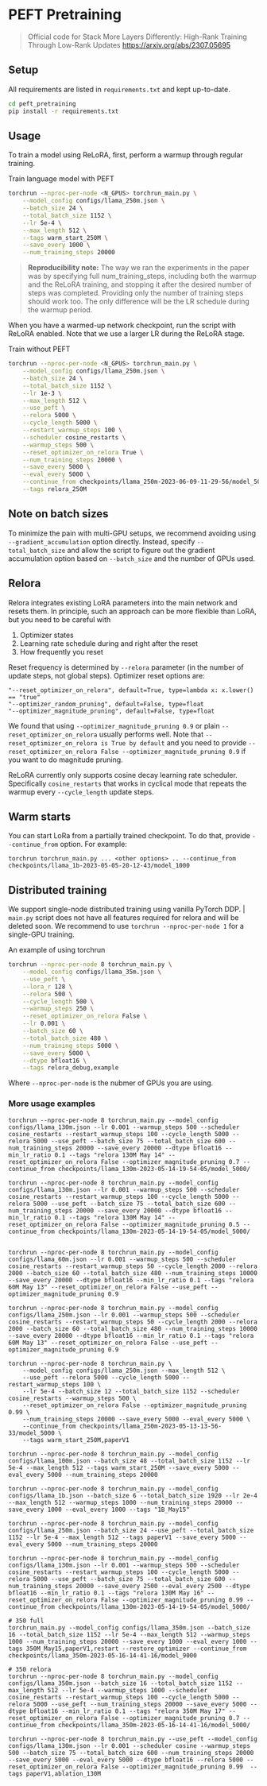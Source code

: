 # PEFT Pretraining
> Official code for Stack More Layers Differently: High-Rank Training Through Low-Rank Updates https://arxiv.org/abs/2307.05695

## Setup

All requirements are listed in `requirements.txt` and kept up-to-date.

```bash
cd peft_pretraining
pip install -r requirements.txt
```

## Usage

To train a model using ReLoRA, first, perform a warmup through regular training.

Train language model with PEFT
```bash
torchrun --nproc-per-node <N_GPUS> torchrun_main.py \
    --model_config configs/llama_250m.json \
    --batch_size 24 \
    --total_batch_size 1152 \
    --lr 5e-4 \
    --max_length 512 \
    --tags warm_start_250M \
    --save_every 1000 \
    --num_training_steps 20000
```

> **Reproducibility note:** The way we ran the experiments in the paper was by specifying full num_training_steps, including both the warmup and the ReLoRA training, and stopping it after the desired number of steps was completed. Providing only the number of training steps should work too. The only difference will be the LR schedule during the warmup period.

When you have a warmed-up network checkpoint, run the script with ReLoRA enabled. Note that we use a larger LR during the ReLoRA stage.

Train without PEFT
```bash
torchrun --nproc-per-node <N_GPUS> torchrun_main.py \
    --model_config configs/llama_250m.json \
    --batch_size 24 \
    --total_batch_size 1152 \
    --lr 1e-3 \
    --max_length 512 \
    --use_peft \
    --relora 5000 \
    --cycle_length 5000 \
    --restart_warmup_steps 100 \
    --scheduler cosine_restarts \
    --warmup_steps 500 \
    --reset_optimizer_on_relora True \
    --num_training_steps 20000 \
    --save_every 5000 \
    --eval_every 5000 \
    --continue_from checkpoints/llama_250m-2023-06-09-11-29-56/model_5000 \
    --tags relora_250M
```



## Note on batch sizes

To minimize the pain with multi-GPU setups, we recommend avoiding using `--gradient_accumulation` option directly. Instead, specify `--total_batch_size` and allow the script to figure out the gradient accumulation option based on `--batch_size` and the number of GPUs used.

## Relora

Relora integrates existing LoRA parameters into the main network and resets them.
In principle, such an approach can be more flexible than LoRA, but you need to be careful with

1. Optimizer states
2. Learning rate schedule during and right after the reset
3. How frequently you reset

Reset frequency is determined by `--relora` parameter (in the number of update steps, not global steps).
Optimizer reset options are: 
```
"--reset_optimizer_on_relora", default=True, type=lambda x: x.lower() == "true"
"--optimizer_random_pruning", default=False, type=float
"--optimizer_magnitude_pruning", default=False, type=float
```

We found that using `--optimizer_magnitude_pruning 0.9` or plain `--reset_optimizer_on_relora` usually performs well.
Note that `--reset_optimizer_on_relora is True by default` and you need to provide `--reset_optimizer_on_relora False --optimizer_magnitude_pruning 0.9` if you want to do magnitude pruning.

ReLoRA currently only supports cosine decay learning rate scheduler.
Specifically `cosine_restarts` that works in cyclical mode that repeats the warmup every `--cycle_length` update steps.

## Warm starts

You can start LoRa from a partially trained checkpoint. To do that, provide `--continue_from` option. For example:

```
torchrun torchrun_main.py ... <other options> .. --continue_from checkpoints/llama_1b-2023-05-05-20-12-43/model_1000
```

## Distributed training

We support single-node distributed training using vanilla PyTorch DDP.
| `main.py` script does not have all features required for relora and will be deleted soon. We recommend to use `torchrun --nproc-per-node 1` for a single-GPU training.

An example of using torchrun
```bash
torchrun --nproc-per-node 8 torchrun_main.py \
    --model_config configs/llama_35m.json \
    --use_peft \
    --lora_r 128 \
    --relora 500 \
    --cycle_length 500 \
    --warmup_steps 250 \
    --reset_optimizer_on_relora False \
    --lr 0.001 \
    --batch_size 60 \
    --total_batch_size 480 \
    --num_training_steps 5000 \
    --save_every 5000 \
    --dtype bfloat16 \
    --tags relora_debug,example
```

Where `--nproc-per-node` is the nubmer of GPUs you are using.


### More usage examples

```
torchrun --nproc-per-node 8 torchrun_main.py --model_config configs/llama_130m.json --lr 0.001 --warmup_steps 500 --scheduler cosine_restarts --restart_warmup_steps 100 --cycle_length 5000 --relora 5000 --use_peft --batch_size 75 --total_batch_size 600 --num_training_steps 20000 --save_every 20000 --dtype bfloat16 --min_lr_ratio 0.1 --tags "relora 130M May 14" --reset_optimizer_on_relora False --optimizer_magnitude_pruning 0.7 --continue_from checkpoints/llama_130m-2023-05-14-19-54-05/model_5000/

torchrun --nproc-per-node 8 torchrun_main.py --model_config configs/llama_130m.json --lr 0.001 --warmup_steps 500 --scheduler cosine_restarts --restart_warmup_steps 100 --cycle_length 5000 --relora 5000 --use_peft --batch_size 75 --total_batch_size 600 --num_training_steps 20000 --save_every 20000 --dtype bfloat16 --min_lr_ratio 0.1 --tags "relora 130M May 14" --reset_optimizer_on_relora False --optimizer_magnitude_pruning 0.5 --continue_from checkpoints/llama_130m-2023-05-14-19-54-05/model_5000/


torchrun --nproc-per-node 8 torchrun_main.py --model_config configs/llama_60m.json --lr 0.001 --warmup_steps 500 --scheduler cosine_restarts --restart_warmup_steps 50 --cycle_length 2000 --relora 2000 --batch_size 60 --total_batch_size 480 --num_training_steps 10000 --save_every 20000 --dtype bfloat16 --min_lr_ratio 0.1 --tags "relora 60M May 13" --reset_optimizer_on_relora False --use_peft --optimizer_magnitude_pruning 0.9

torchrun --nproc-per-node 8 torchrun_main.py --model_config configs/llama_250m.json --lr 0.001 --warmup_steps 500 --scheduler cosine_restarts --restart_warmup_steps 50 --cycle_length 2000 --relora 2000 --batch_size 60 --total_batch_size 480 --num_training_steps 10000 --save_every 20000 --dtype bfloat16 --min_lr_ratio 0.1 --tags "relora 60M May 13" --reset_optimizer_on_relora False --use_peft --optimizer_magnitude_pruning 0.9

torchrun --nproc-per-node 8 torchrun_main.py \
    --model_config configs/llama_250m.json --max_length 512 \
    --use_peft --relora 5000 --cycle_length 5000 --restart_warmup_steps 100 \
    --lr 5e-4 --batch_size 12 --total_batch_size 1152 --scheduler cosine_restarts --warmup_steps 500 \
    --reset_optimizer_on_relora False --optimizer_magnitude_pruning 0.99 \
    --num_training_steps 20000 --save_every 5000 --eval_every 5000 \
    --continue_from checkpoints/llama_250m-2023-05-13-13-56-33/model_5000 \
    --tags warm_start_250M,paperV1

torchrun --nproc-per-node 8 torchrun_main.py --model_config configs/llama_100m.json --batch_size 48 --total_batch_size 1152 --lr 5e-4 --max_length 512 --tags warm_start_250M --save_every 5000 --eval_every 5000 --num_training_steps 20000

torchrun --nproc-per-node 8 torchrun_main.py --model_config configs/llama_1b.json --batch_size 6 --total_batch_size 1920 --lr 2e-4 --max_length 512 --warmup_steps 1000 --num_training_steps 20000 --save_every 1000 --eval_every 1000 --tags "1B_May15"

torchrun --nproc-per-node 8 torchrun_main.py --model_config configs/llama_250m.json --batch_size 24 --use_peft --total_batch_size 1152 --lr 5e-4 --max_length 512 --tags paperV1 --save_every 5000 --eval_every 5000 --num_training_steps 20000

torchrun --nproc-per-node 8 torchrun_main.py --model_config configs/llama_130m.json --lr 0.001 --warmup_steps 500 --scheduler cosine_restarts --restart_warmup_steps 100 --cycle_length 5000 --relora 5000 --use_peft --batch_size 75 --total_batch_size 600 --num_training_steps 20000 --save_every 2500 --eval_every 2500 --dtype bfloat16 --min_lr_ratio 0.1 --tags "relora 130M May 16" --reset_optimizer_on_relora False --optimizer_magnitude_pruning 0.99 --continue_from checkpoints/llama_130m-2023-05-14-19-54-05/model_5000/

# 350 full
torchrun_main.py --model_config configs/llama_350m.json --batch_size 16 --total_batch_size 1152 --lr 5e-4 --max_length 512 --warmup_steps 1000 --num_training_steps 20000 --save_every 1000 --eval_every 1000 --tags 350M_May15,paperV1,restart --restore_optimizer --continue_from checkpoints/llama_350m-2023-05-16-14-41-16/model_9000

# 350 relora
torchrun --nproc-per-node 8 torchrun_main.py --model_config configs/llama_350m.json --batch_size 16 --total_batch_size 1152 --max_length 512 --lr 5e-4 --warmup_steps 1000 --scheduler cosine_restarts --restart_warmup_steps 100 --cycle_length 5000 --relora 5000 --use_peft --num_training_steps 20000 --save_every 5000 --dtype bfloat16 --min_lr_ratio 0.1 --tags "relora 350M May 17" --reset_optimizer_on_relora False --optimizer_magnitude_pruning 0.7 --continue_from checkpoints/llama_350m-2023-05-16-14-41-16/model_5000/

torchrun --nproc-per-node 8 torchrun_main.py --use_peft --model_config configs/llama_130m.json --lr 0.001 --scheduler cosine --warmup_steps 500 --batch_size 75 --total_batch_size 600 --num_training_steps 20000 --save_every 5000 --eval_every 5000 --dtype bfloat16 --relora 5000 --reset_optimizer_on_relora False --optimizer_magnitude_pruning 0.99  --tags paperV1,ablation_130M
```
